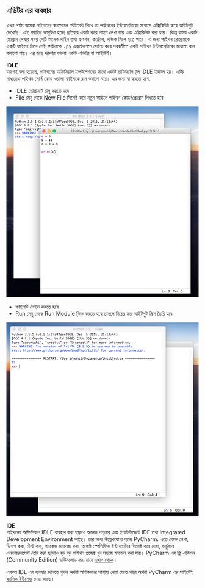 ## এডিটর এর ব্যবহার   

এখন পর্যন্ত আমরা পাইথনের কনসোলে স্টেটমেন্ট লিখে তা পাইথনের ইন্টারপ্রেটারের মাধ্যমে এক্সিকিউট করে আউটপুট দেখেছি। এই পদ্ধতির অসুবিধা হচ্ছে প্রতিবার একটি করে লাইন লেখা যায় এবং এক্সিকিউট করা যায়। কিন্তু বাস্তব একটি প্রোগ্রাম লেখার সময় সেটি অনেক লাইন তথা ফাংশন, কন্ট্রোল, লজিক মিলে হতে পারে। এ জন্য পাইথন প্রোগ্রামকে একটি ফাইলে লিখে সেই ফাইলকে `.py` এক্সটেনশনে সেইভ করে পরবর্তীতে একই পাইথন ইন্টারপ্রেটারের মাধ্যমে রান করানো যায়। এর জন্য দরকার ভালো একটি এডিটর বা আইডিই।     

**IDLE**  
আগেই বলা হয়েছে, পাইথনের অফিসিয়াল ইন্সটলেশনের সাথে একটি গ্রাফিক্যাল টুল IDLE ইন্সটল হয়। এটির মাধ্যমেও পাইথন সোর্স কোড ওয়ালা ফাইলকে রান করানো যায়। এর জন্য যা করতে হবে,  

- IDLE প্রোগ্রামটি চালু করতে হবে
- File মেনু থেকে New File সিলেক্ট করে নতুন ফাইলে পাইথন কোড/প্রোগ্রাম লিখতে হবে


![Write-Code](write-code.png)   

- ফাইলটি সেইভ করতে হবে 
- Run মেনু থেকে Run Module ক্লিক করতে হবে তাহলে নিচের মত আউটপুট স্ক্রিন তৈরি হবে

![Run](run-output.png)   

**IDE**   
পাইথনের অফিসিয়াল IDLE ব্যবহার করা ছাড়াও অনেক পপুলার এবং ইনটেলিজেন্ট IDE তথা Integrated Development Environment আছে। তার মধ্যে উল্লেখযোগ্য হচ্ছে PyCharm. এতে কোড লেখা, ডিবাগ করা, টেস্ট করা, প্যাকেজ ম্যানেজ করা, প্রজেক্ট স্পেসিফিক ইন্টারপ্রেটার সিলেক্ট করে দেয়া, ভার্চুয়াল এনভায়রনমেন্ট তৈরি করা ছাড়াও বড় বড় পাইথন প্রজেক্ট খুব সহজে হ্যান্ডেল করা যায়। PyCharm এর ফ্রি এডিশন (Community Edition) ডাউনলোড করা যাবে [এখান থেকে](https://www.jetbrains.com/pycharm/download/)।  

এরকম IDE এর ব্যবহার জানতে গুগল অথবা অভিজ্ঞদের সাহায্য নেয়া যেতে পারে অথবা PyCharm এর সাইটেই [ব্যাসিক ইউসেজ](https://www.jetbrains.com/pycharm/documentation/) দেয়া আছে। 
